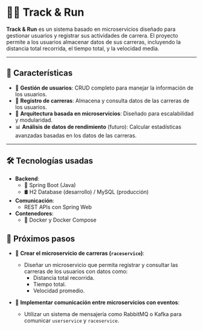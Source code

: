 # 🏃‍♂️ **Track & Run**  
**Track & Run** es un sistema basado en microservicios diseñado para gestionar usuarios y registrar sus actividades de carrera. El proyecto permite a los usuarios almacenar datos de sus carreras, incluyendo la distancia total recorrida, el tiempo total, y la velocidad media.

---

## 🚀 **Características**
- 👥 **Gestión de usuarios**: CRUD completo para manejar la información de los usuarios.
- 🏃 **Registro de carreras**: Almacena y consulta datos de las carreras de los usuarios.
- 🔄 **Arquitectura basada en microservicios**: Diseñado para escalabilidad y modularidad.
- 📊 **Análisis de datos de rendimiento** (futuro): Calcular estadísticas avanzadas basadas en los datos de las carreras.

---

## 🛠️ **Tecnologías usadas**
- **Backend**: 
  - 🌱 Spring Boot (Java)
  - 🛢️ H2 Database (desarrollo) / MySQL (producción)
- **Comunicación**:
  - REST APIs con Spring Web
- **Contenedores**:
  - 🐳 Docker y Docker Compose

## 🌟 **Próximos pasos**
- 🏃 **Crear el microservicio de carreras (`raceservice`)**:
  - Diseñar un microservicio que permita registrar y consultar las carreras de los usuarios con datos como:
    - Distancia total recorrida.
    - Tiempo total.
    - Velocidad promedio.

- 📡 **Implementar comunicación entre microservicios con eventos**:
  - Utilizar un sistema de mensajería como RabbitMQ o Kafka para comunicar `userservice` y `raceservice`.
